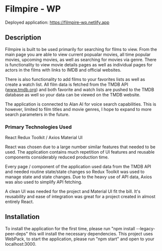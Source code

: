 # Filmpire - WP

Deployed application: https://filmpire-wp.netlify.app

## Description

Filmpire is built to be used primarily for searching for films to view. From the main page you are able to view current popualar movies, all time popular movies, upcoming movies, as well as searching for movies via genre. There is functionality to view movie details pages as well as individual pages for actors in the films with links to IMDB and official websites.

There is also functionality to add films to your favorites lists as well as create a watch list. All film data is fetched from the TMDB API (www.tmdb.org) and both favorite and watch lists are pushed to the TMDB database as well so your data can be viewed on the TMDB website.

The application is connected to Alan AI for voice search capabilities. This is however, limited to film titles and movie genres, I hope to expand to more search parameters in the future.

### Primary Technologies Used

React
Redux Toolkit / Axios
Material UI

React was chosen due to a large number similar features that needed to be used. The application contains much repetition of UI features and reusable components considerably reduced production time.

Every page / component of the application used data from the TMDB API and needed routine state/state changes so Redux Toolkit was used to manage state and state changes. Due to the heavy use of API data, Axios was also used to simplify API fetching.

A clean UI was needed for the project and Material UI fit the bill. It's reusability and ease of integration was great for a project created in almost entirely React.

## Installation

To install the application for the first time, please run "npm install --legacy-peer-deps" this will install the necessary dependencies. This project uses WebPack, to start the application, please run "npm start" and open to your localhost:3000.
